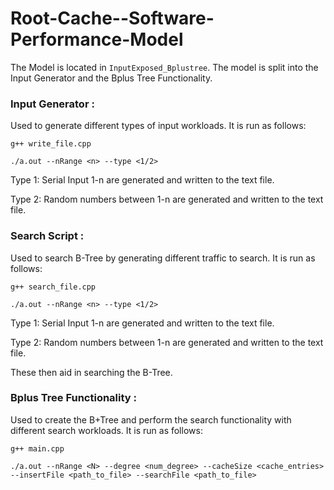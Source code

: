 # Root-Cache--Software-Performance-Model

The Model is located in `InputExposed_Bplustree`. 
The model is split into the Input Generator and the Bplus Tree Functionality.

### Input Generator : 

Used to generate different types of input workloads.
It is run as follows:

```
g++ write_file.cpp

./a.out --nRange <n> --type <1/2>
```

Type 1: Serial Input 1-n are generated and written to the text file.

Type 2: Random numbers between 1-n are generated and written to the text file.

### Search Script : 

Used to search B-Tree by generating different traffic to search.
It is run as follows:

```
g++ search_file.cpp

./a.out --nRange <n> --type <1/2>
```

Type 1: Serial Input 1-n are generated and written to the text file.

Type 2: Random numbers between 1-n are generated and written to the text file.

These then aid in searching the B-Tree.

### Bplus Tree Functionality :

Used to create the B+Tree and perform the search functionality with different search workloads.
It is run as follows:

```
g++ main.cpp

./a.out --nRange <N> --degree <num_degree> --cacheSize <cache_entries> --insertFile <path_to_file> --searchFile <path_to_file>    
```
